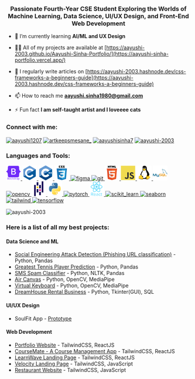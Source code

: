 <h3 align="center">Passionate Fourth-Year CSE Student Exploring the Worlds of Machine Learning, Data Science, UI/UX Design, and Front-End Web Development</h3>

- 🌱 I’m currently learning **AI/ML and UX Design**

- 👨‍💻 All of my projects are available at [https://aayushi-2003.github.io/Aayushi-Sinha-Portfolio/](https://aayushi-sinha-portfolio.vercel.app/)

- 📝 I regularly write articles on [https://aayushi-2003.hashnode.dev/css-frameworks-a-beginners-guide](https://aayushi-2003.hashnode.dev/css-frameworks-a-beginners-guide)

- 📫 How to reach me **aayushi.sinha1980@gmail.com**

- ⚡ Fun fact **I am self-taught artist and I loveeee cats**

<h3 align="left">Connect with me:</h3>
<p align="left">
<a href="https://linkedin.com/in/aayushi1207" target="blank"><img align="center" src="https://raw.githubusercontent.com/rahuldkjain/github-profile-readme-generator/master/src/images/icons/Social/linked-in-alt.svg" alt="aayushi1207" height="30" width="40" /></a>
<a href="https://instagram.com/artkeepsmesane_" target="blank"><img align="center" src="https://raw.githubusercontent.com/rahuldkjain/github-profile-readme-generator/master/src/images/icons/Social/instagram.svg" alt="artkeepsmesane_" height="30" width="40" /></a>
<a href="https://www.behance.net/aayushisinha7" target="blank"><img align="center" src="https://raw.githubusercontent.com/rahuldkjain/github-profile-readme-generator/master/src/images/icons/Social/behance.svg" alt="aayushisinha7" height="30" width="40" /></a>
<a href="https://hashnode.com/aayushi-2003" target="blank"><img align="center" src="https://raw.githubusercontent.com/rahuldkjain/github-profile-readme-generator/master/src/images/icons/Social/hashnode.svg" alt="aayushi-2003" height="30" width="40" /></a>
</p>

<h3 align="left">Languages and Tools:</h3>
<p align="left"> <a href="https://getbootstrap.com" target="_blank" rel="noreferrer"> <img src="https://raw.githubusercontent.com/devicons/devicon/master/icons/bootstrap/bootstrap-plain-wordmark.svg" alt="bootstrap" width="40" height="40"/> </a> <a href="https://www.cprogramming.com/" target="_blank" rel="noreferrer"> <img src="https://raw.githubusercontent.com/devicons/devicon/master/icons/c/c-original.svg" alt="c" width="40" height="40"/> </a> <a href="https://www.w3schools.com/cpp/" target="_blank" rel="noreferrer"> <img src="https://raw.githubusercontent.com/devicons/devicon/master/icons/cplusplus/cplusplus-original.svg" alt="cplusplus" width="40" height="40"/> </a> <a href="https://www.w3schools.com/css/" target="_blank" rel="noreferrer"> <img src="https://raw.githubusercontent.com/devicons/devicon/master/icons/css3/css3-original-wordmark.svg" alt="css3" width="40" height="40"/> </a> <a href="https://www.figma.com/" target="_blank" rel="noreferrer"> <img src="https://www.vectorlogo.zone/logos/figma/figma-icon.svg" alt="figma" width="40" height="40"/> </a> <a href="https://git-scm.com/" target="_blank" rel="noreferrer"> <img src="https://www.vectorlogo.zone/logos/git-scm/git-scm-icon.svg" alt="git" width="40" height="40"/> </a> <a href="https://www.w3.org/html/" target="_blank" rel="noreferrer"> <img src="https://raw.githubusercontent.com/devicons/devicon/master/icons/html5/html5-original-wordmark.svg" alt="html5" width="40" height="40"/> </a> <a href="https://developer.mozilla.org/en-US/docs/Web/JavaScript" target="_blank" rel="noreferrer"> <img src="https://raw.githubusercontent.com/devicons/devicon/master/icons/javascript/javascript-original.svg" alt="javascript" width="40" height="40"/> </a> <a href="https://www.linux.org/" target="_blank" rel="noreferrer"> <img src="https://raw.githubusercontent.com/devicons/devicon/master/icons/linux/linux-original.svg" alt="linux" width="40" height="40"/> </a> <a href="https://www.mysql.com/" target="_blank" rel="noreferrer"> <img src="https://raw.githubusercontent.com/devicons/devicon/master/icons/mysql/mysql-original-wordmark.svg" alt="mysql" width="40" height="40"/> </a> <a href="https://opencv.org/" target="_blank" rel="noreferrer"> <img src="https://www.vectorlogo.zone/logos/opencv/opencv-icon.svg" alt="opencv" width="40" height="40"/> </a> <a href="https://pandas.pydata.org/" target="_blank" rel="noreferrer"> <img src="https://raw.githubusercontent.com/devicons/devicon/2ae2a900d2f041da66e950e4d48052658d850630/icons/pandas/pandas-original.svg" alt="pandas" width="40" height="40"/> </a> <a href="https://www.python.org" target="_blank" rel="noreferrer"> <img src="https://raw.githubusercontent.com/devicons/devicon/master/icons/python/python-original.svg" alt="python" width="40" height="40"/> </a> <a href="https://pytorch.org/" target="_blank" rel="noreferrer"> <img src="https://www.vectorlogo.zone/logos/pytorch/pytorch-icon.svg" alt="pytorch" width="40" height="40"/> </a> <a href="https://reactjs.org/" target="_blank" rel="noreferrer"> <img src="https://raw.githubusercontent.com/devicons/devicon/master/icons/react/react-original-wordmark.svg" alt="react" width="40" height="40"/> </a> <a href="https://scikit-learn.org/" target="_blank" rel="noreferrer"> <img src="https://upload.wikimedia.org/wikipedia/commons/0/05/Scikit_learn_logo_small.svg" alt="scikit_learn" width="40" height="40"/> </a> <a href="https://seaborn.pydata.org/" target="_blank" rel="noreferrer"> <img src="https://seaborn.pydata.org/_images/logo-mark-lightbg.svg" alt="seaborn" width="40" height="40"/> </a> <a href="https://tailwindcss.com/" target="_blank" rel="noreferrer"> <img src="https://www.vectorlogo.zone/logos/tailwindcss/tailwindcss-icon.svg" alt="tailwind" width="40" height="40"/> </a> <a href="https://www.tensorflow.org" target="_blank" rel="noreferrer"> <img src="https://www.vectorlogo.zone/logos/tensorflow/tensorflow-icon.svg" alt="tensorflow" width="40" height="40"/> </a> </p>

<p><img align="center" src="https://github-readme-stats.vercel.app/api/top-langs?username=aayushi-2003&show_icons=true&locale=en&layout=compact" alt="aayushi-2003" /></p>

<h3 align="left">Here is a list of all my best projects:</h3>

<h4> Data Science and ML </h4>

- [Social Engineering Attack Detection (Phishing URL classification)](https://github.com/aayushi-2003/Social-Engineering-Detection) - Python, Pandas
- [Greatest Tennis Player Prediction](https://github.com/aayushi-2003/Greatest-Tennis-Player-Prediction) - Python, Pandas
- [SMS Spam Classifier](https://github.com/aayushi-2003/sms-spam-classifier) - Python, NLTK, Pandas
- [Air Canvas](https://github.com/aayushi-2003/AirCanvas) - Python, OpenCV, MediaPipe
- [Virtual Keyboard](https://github.com/aayushi-2003/Virtual-Keyboard) - Python, OpenCV, MediaPipe
- [DreamHouse Rental Business](https://github.com/aayushi-2003/DreamHouse-DBMS) - Python, Tkinter(GUI), SQL
   
<h4> UI/UX Design </h4>

- SoulFit App -  [Prototype](https://www.figma.com/proto/wt9uC3xpTSNAnjZJ2BCxgC/SoulFit-Design-(Copy)?node-id=2304-113&t=EBCGDSk7MY6VPrXD-1&scaling=scale-down&content-scaling=fixed&page-id=0%3A1&starting-point-node-id=2302%3A169&show-proto-sidebar=1)

<h4> Web Development </h4>

- [Portfolio Website](https://github.com/aayushi-2003/Aayushi-Sinha-Portfolio) - TailwindCSS, ReactJS
- [CourseMate - A Course Management App](https://github.com/aayushi-2003/CoursesApp) - TailwindCSS, ReactJS
- [LearnWave Landing Page](https://github.com/aayushi-2003/LearnWave) - TailwindCSS, ReactJS
- [Velocity Landing Page](https://github.com/Velocity-IIITDWD/velocity) - TailwindCSS, JavaScript
- [Restaurant Website](https://github.com/aayushi-2003/Restaurant-website) - TailwindCSS, JavaScript

